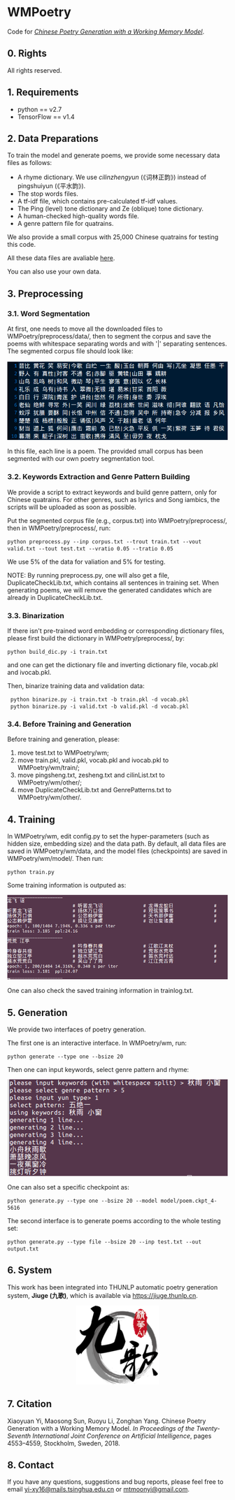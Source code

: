 # WMPoetry
Code for [*Chinese Poetry Generation with a Working Memory Model*](https://www.ijcai.org/proceedings/2018/0633.pdf).
## 0. Rights
All rights reserved.
## 1. Requirements
* python == v2.7
* TensorFlow == v1.4

## 2. Data Preparations
To train the model and generate poems, we provide some necessary data files as follows:

* A rhyme dictionary. We use *cilinzhengyun* (《词林正韵》) instead of pingshuiyun (《平水韵》).
* The stop words files.
* A tf-idf file, which contains pre-calculated tf-idf values.
* The Ping (level) tone dictionary and Ze (oblique) tone dictionary.
* A human-checked high-quality words file.
* A genre pattern file for quatrains.

We also provide a small corpus with 25,000 Chinese quatrains for testing this code.

All these data files are avaliable [here](https://drive.google.com/drive/folders/1YrIC9hUAZ1LRceRPXnpsdtorjIrvJeQy?usp=sharing).

You can also use your own data.

## 3. Preprocessing

### 3.1. Word Segmentation

At first, one needs to move all the downloaded files to WMPoetry/preprocess/data/, then to segment the corpus and save the poems with whitespace separating words and with '|' separating sentences. The segmented corpus file should look like:

![blockchain](pictures/p1.png)

In this file, each line is a poem. The provided small corpus has been segmented with our own poetry segmentation tool.

### 3.2. Keywords Extraction and Genre Pattern Building

We provide a script to extract keywords and build genre pattern, only for Chinese quatrains. For other genres, such as lyrics and Song iambics, the scripts will be uploaded as soon as possible.

Put the segmented corpus file (e.g., corpus.txt) into WMPoetry/preprocess/, then in WMPoetry/preprocess/, run:
```
python preprocess.py --inp corpus.txt --trout train.txt --vout valid.txt --tout test.txt --vratio 0.05 --tratio 0.05
```
We use 5% of the data for valiation and 5% for testing.

NOTE: By running preprocess.py, one will also get a file, DuplicateCheckLib.txt, which contains all sentences in training set. When generating poems, we will remove the generated candidates which are already in DuplicateCheckLib.txt.

### 3.3. Binarization

If there isn't pre-trained word embedding or corresponding dictionary files, please first build the dictionary in WMPoetry/preprocess/, by:
```
python build_dic.py -i train.txt
```
and one can get the dictionary file and inverting dictionary file, vocab.pkl and ivocab.pkl.

Then, binarize training data and validation data:
```
 python binarize.py -i train.txt -b train.pkl -d vocab.pkl
 python binarize.py -i valid.txt -b valid.pkl -d vocab.pkl
```

### 3.4. Before Training and Generation

Before training and generation, please:
1. move test.txt to WMPoetry/wm;
2. move train.pkl, valid.pkl, vocab.pkl and ivocab.pkl to WMPoetry/wm/train/;
3. move pingsheng.txt, zesheng.txt and cilinList.txt to WMPoetry/wm/other/;
4. move DuplicateCheckLib.txt and GenrePatterns.txt to WMPoetry/wm/other/.

## 4. Training
In WMPoetry/wm, edit config.py to set the hyper-parameters (such as hidden size, embedding size) and the data path. By default, all data files are saved in WMPoetry/wm/data, and the model files (checkpoints) are saved in WMPoetry/wm/model/. Then run:
```
python train.py
```
Some training information is outputed as:

![blockchain](pictures/p2.png)

One can also check the saved training information in trainlog.txt.

## 5. Generation
We provide two interfaces of poetry generation.

The first one is an interactive interface. In WMPoetry/wm, run:
```
python generate --type one --bsize 20
```

Then one can input keywords, select genre pattern and rhyme:

![blockchain](pictures/p3.png)

One can also set a specific checkpoint as:
```
python generate.py --type one --bsize 20 --model model/poem.ckpt_4-5616
```

The second interface is to generate poems according to the whole testing set:
```
python generate.py --type file --bsize 20 --inp test.txt --out output.txt
```
## 6. System
This work has been integrated into THUNLP automatic poetry generation system, **Jiuge (九歌)**, which is available via https://jiuge.thunlp.cn. 

<div align=center><img width="190" height="180" src="pictures/logo.png"/></div>

## 7. Citation
 Xiaoyuan Yi, Maosong Sun, Ruoyu Li, Zonghan Yang. Chinese Poetry Generation with a Working Memory Model. *In Proceedings of the Twenty-Seventh International Joint Conference on Artificial Intelligence*, pages 4553–4559, Stockholm, Sweden, 2018.
## 8. Contact
If you have any questions, suggestions and bug reports, please feel free to email yi-xy16@mails.tsinghua.edu.cn or mtmoonyi@gmail.com.